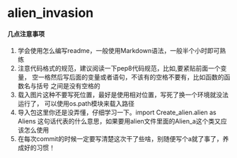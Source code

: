 # alien_invasion

#### 几点注意事项
1. 学会使用怎么编写readme，一般使用Markdown语法，一般半个小时即可熟练
1. 注意代码格式的规范，建议阅读一下pep8代码规范，比如,要紧贴前面一个变量，
空一格然后写后面的变量或者语句，不该有的空格不要有，比如函数的函数名与括号
之间是没有空格的
2. 载入图片这种不要写死位置，最好是使用相对位置，写死了换一个环境就没法运行了，
可以使用os.path模块来载入路径
3. 导入包这里你还是没弄懂，仔细学习一下。import Create_alien.alien as Aliens
这句话代表的什么意思，如果要用alien文件里面的Alien_a这个类又应该怎么使用
4. 在每次commit的时候一定要写清楚这次干了些啥，别随便写个a就了事了，养成好的习惯！